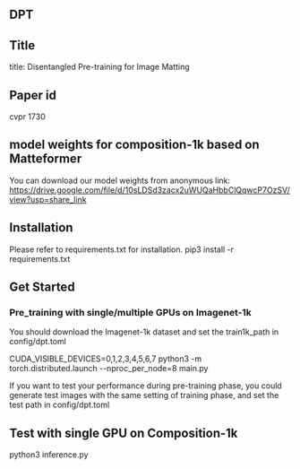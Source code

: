 ## DPT
## Title
title: Disentangled Pre-training for Image Matting
## Paper id
cvpr 1730
## model weights for composition-1k based on Matteformer
You can download our model weights from anonymous link:
https://drive.google.com/file/d/10sLDSd3zacx2uWUQaHbbClQqwcP7OzSV/view?usp=share_link

## Installation

Please refer to requirements.txt for installation.
pip3 install -r requirements.txt

## Get Started

### Pre_training with single/multiple GPUs on Imagenet-1k
You should download the Imagenet-1k dataset and set the train1k_path in config/dpt.toml

CUDA_VISIBLE_DEVICES=0,1,2,3,4,5,6,7 python3 -m torch.distributed.launch --nproc_per_node=8 main.py

If you want to test your performance during pre-training phase, you could generate test images with the same setting of training phase, and set the test path in config/dpt.toml

## Test with single GPU on Composition-1k
python3 inference.py





